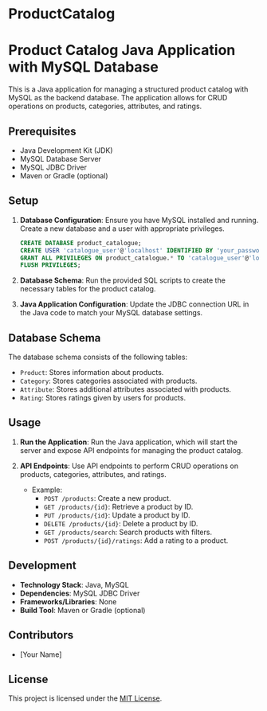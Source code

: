 # ProductCatalog
# Product Catalog Java Application with MySQL Database

This is a Java application for managing a structured product catalog with MySQL as the backend database. The application allows for CRUD operations on products, categories, attributes, and ratings.

## Prerequisites

- Java Development Kit (JDK)
- MySQL Database Server
- MySQL JDBC Driver
- Maven or Gradle (optional)

## Setup

1. **Database Configuration**: Ensure you have MySQL installed and running. Create a new database and a user with appropriate privileges.

    ```sql
    CREATE DATABASE product_catalogue;
    CREATE USER 'catalogue_user'@'localhost' IDENTIFIED BY 'your_password';
    GRANT ALL PRIVILEGES ON product_catalogue.* TO 'catalogue_user'@'localhost';
    FLUSH PRIVILEGES;
    ```

2. **Database Schema**: Run the provided SQL scripts to create the necessary tables for the product catalog.

3. **Java Application Configuration**: Update the JDBC connection URL in the Java code to match your MySQL database settings.

## Database Schema

The database schema consists of the following tables:

- `Product`: Stores information about products.
- `Category`: Stores categories associated with products.
- `Attribute`: Stores additional attributes associated with products.
- `Rating`: Stores ratings given by users for products.

## Usage

1. **Run the Application**: Run the Java application, which will start the server and expose API endpoints for managing the product catalog.

2. **API Endpoints**: Use API endpoints to perform CRUD operations on products, categories, attributes, and ratings.

    - Example:
        - `POST /products`: Create a new product.
        - `GET /products/{id}`: Retrieve a product by ID.
        - `PUT /products/{id}`: Update a product by ID.
        - `DELETE /products/{id}`: Delete a product by ID.
        - `GET /products/search`: Search products with filters.
        - `POST /products/{id}/ratings`: Add a rating to a product.

## Development

- **Technology Stack**: Java, MySQL
- **Dependencies**: MySQL JDBC Driver
- **Frameworks/Libraries**: None
- **Build Tool**: Maven or Gradle (optional)

## Contributors

- [Your Name]

## License

This project is licensed under the [MIT License](LICENSE).
